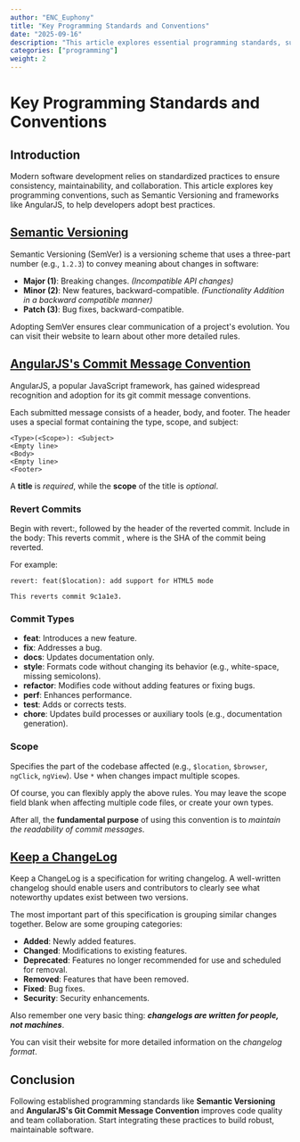 ```yaml
---
author: "ENC_Euphony"
title: "Key Programming Standards and Conventions"
date: "2025-09-16"
description: "This article explores essential programming standards, such as Semantic Versioning and AngularJS conventions, to help developers write consistent, maintainable code. Learn best practices to enhance collaboration and software quality."
categories: ["programming"]
weight: 2
---
```

# Key Programming Standards and Conventions

## Introduction
Modern software development relies on standardized practices to ensure consistency, maintainability, and collaboration. This article explores key programming conventions, such as Semantic Versioning and frameworks like AngularJS, to help developers adopt best practices.

## [Semantic Versioning](https://semver.org/)
Semantic Versioning (SemVer) is a versioning scheme that uses a three-part number (e.g., `1.2.3`) to convey meaning about changes in software:
- **Major (1)**: Breaking changes. *(Incompatible API changes)*
- **Minor (2)**: New features, backward-compatible. *(Functionality Addition in a backward compatible manner)*
- **Patch (3)**: Bug fixes, backward-compatible.

Adopting SemVer ensures clear communication of a project's evolution. You can visit their website to learn about other more detailed rules.

## [AngularJS's Commit Message Convention](https://github.com/angular/angular.js/blob/master/DEVELOPERS.md#commits)
AngularJS, a popular JavaScript framework, has gained widespread recognition and adoption for its git commit message conventions.

Each submitted message consists of a header, body, and footer. The header uses a special format containing the type, scope, and subject:

```
<Type>(<Scope>): <Subject>
<Empty line>
<Body>
<Empty line>
<Footer>
```

A **title** is _required_, while the **scope** of the title is _optional_.

### Revert Commits

Begin with revert:, followed by the header of the reverted commit.
Include in the body: This reverts commit <hash>, where <hash> is the SHA of the commit being reverted.

For example:
```
revert: feat($location): add support for HTML5 mode

This reverts commit 9c1a1e3.
```

### Commit Types

* **feat**: Introduces a new feature.
* **fix**: Addresses a bug.
* **docs**: Updates documentation only.
* **style**: Formats code without changing its behavior (e.g., white-space, missing semicolons).
* **refactor**: Modifies code without adding features or fixing bugs.
* **perf**: Enhances performance.
* **test**: Adds or corrects tests.
* **chore**: Updates build processes or auxiliary tools (e.g., documentation generation).

### Scope

Specifies the part of the codebase affected (e.g., `$location`, `$browser`, `ngClick`, `ngView`).
Use `*` when changes impact multiple scopes.

Of course, you can flexibly apply the above rules. You may leave the scope field blank when affecting multiple code files, or create your own types. 

After all, the **fundamental purpose** of using this convention is to _maintain the readability of commit messages_.

## [Keep a ChangeLog](https://keepachangelog.com/)

Keep a ChangeLog is a specification for writing changelog. A well-written changelog should enable users and contributors to clearly see what noteworthy updates exist between two versions.

The most important part of this specification is grouping similar changes together. Below are some grouping categories:

* **Added**: Newly added features.
* **Changed**: Modifications to existing features.
* **Deprecated**: Features no longer recommended for use and scheduled for removal.
* **Removed**: Features that have been removed.
* **Fixed**: Bug fixes.
* **Security**: Security enhancements.

Also remember one very basic thing: _**changelogs are written for people, not machines**_.

You can visit their website for more detailed information on the _changelog format_.

## Conclusion
Following established programming standards like **Semantic Versioning** and **AngularJS's Git Commit Message Convention** improves code quality and team collaboration. Start integrating these practices to build robust, maintainable software.